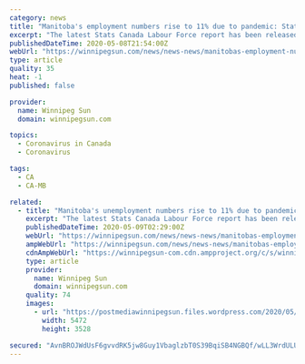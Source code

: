 ```yaml
---
category: news
title: "Manitoba's employment numbers rise to 11% due to pandemic: Stats Canada"
excerpt: "The latest Stats Canada Labour Force report has been released and it’s as bad as everyone thought it would be.The sky has fallen on the job market.According to the report which came out on"
publishedDateTime: 2020-05-08T21:54:00Z
webUrl: "https://winnipegsun.com/news/news-news/manitobas-employment-numbers-rise-to-11-due-to-pandemic-stats-canada"
type: article
quality: 35
heat: -1
published: false

provider:
  name: Winnipeg Sun
  domain: winnipegsun.com

topics:
  - Coronavirus in Canada
  - Coronavirus

tags:
  - CA
  - CA-MB

related:
  - title: "Manitoba's unemployment numbers rise to 11% due to pandemic: Stats Canada"
    excerpt: "The latest Stats Canada Labour Force report has been released and it’s as bad as everyone thought it would be.The sky has fallen on the job market.According to the report which came out on"
    publishedDateTime: 2020-05-09T02:29:00Z
    webUrl: "https://winnipegsun.com/news/news-news/manitobas-employment-numbers-rise-to-11-due-to-pandemic-stats-canada"
    ampWebUrl: "https://winnipegsun.com/news/news-news/manitobas-employment-numbers-rise-to-11-due-to-pandemic-stats-canada/amp"
    cdnAmpWebUrl: "https://winnipegsun-com.cdn.ampproject.org/c/s/winnipegsun.com/news/news-news/manitobas-employment-numbers-rise-to-11-due-to-pandemic-stats-canada/amp"
    type: article
    provider:
      name: Winnipeg Sun
      domain: winnipegsun.com
    quality: 74
    images:
      - url: "https://postmediawinnipegsun.files.wordpress.com/2020/05/0429_bi_covid_downtown_78209454.jpg"
        width: 5472
        height: 3528

secured: "AvnBROJWdUsF6gvvdRK5jw8Guy1VbaglzbT0S39BqiSB4NGBQf/wLL3WrdULUXunAj5H9rDp/VHCYXzZzHQTp/XIlbkdw07UYzpzZumxOq+pOXrxlJ9xAIKrEPQJDJ0gPqozAATp1N5txCbWvpMcVcDnL59+Q4n0bNjOtocYfS5bJfGWOrL7z9d7QSMRdxqwjQnGItZAuTlVzG/HpRGZDHFEdeNZYIbaFeCGPtyMcoKOFiBfvuI2J+0rM1QGEiMipq24jI6Ehrjx3eApo1xH1MDNzgKroBKmVU4tDdsZpOwG+b5Z7xG/fSshoai4MMwg/bSJ3P9Ro6jH56l+rSXV3f+Mjnp4o1hu74HNMXoEPIboJ+/qUW4kYuZ7oA1MzJwlMJTmrEnbEWbB9gpQK25lmgNztnOOwJFd327svgrwj3PYkGhb+Hkuq7RnfxG1w0ia9aUBDdRJQIVsPbruihE+6QXjjutBZaO7A+WVA9StL1M=;MS+GnKv0ulW/9CH2xMEo5Q=="
---
```


